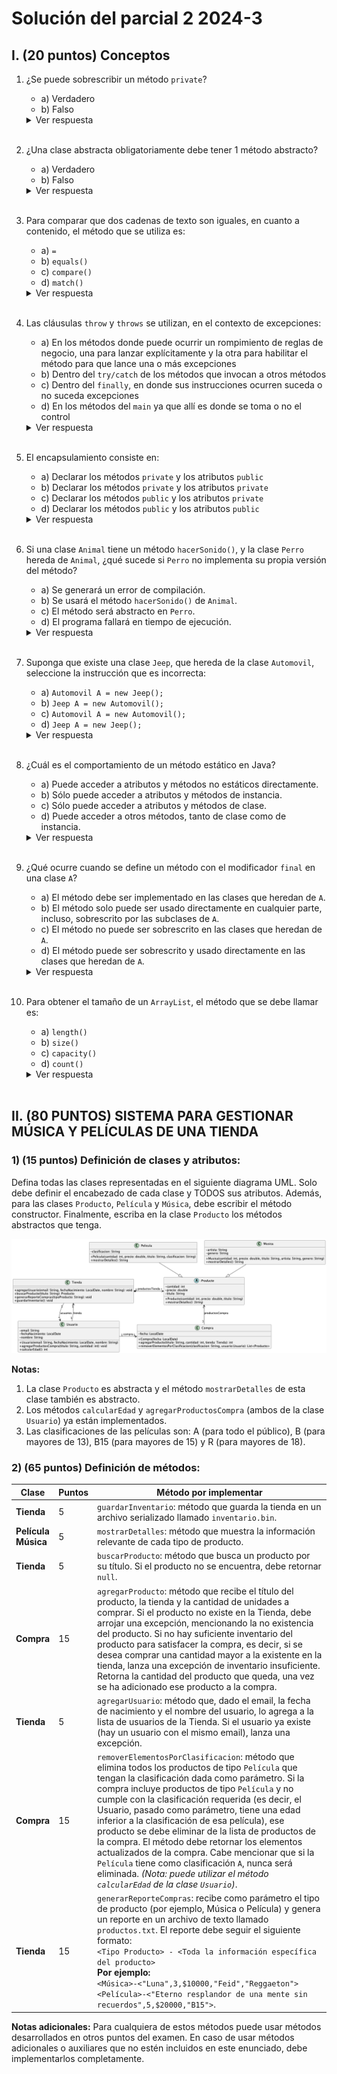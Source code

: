 # Solución del parcial 2 2024-3

## I. (20 puntos) Conceptos

1. ¿Se puede sobrescribir un método `private`?
    - a) Verdadero
    - b) Falso
   <details>
      <summary>Ver respuesta</summary>
      b) Falso
   </details></br>

2. ¿Una clase abstracta obligatoriamente debe tener 1 método abstracto?
    - a) Verdadero
    - b) Falso
   <details>
      <summary>Ver respuesta</summary>
      b) Falso
   </details></br>

3. Para comparar que dos cadenas de texto son iguales, en cuanto a contenido, el método que se utiliza es:
    - a) `=`
    - b) `equals()`
    - c) `compare()`
    - d) `match()`
   <details>
      <summary>Ver respuesta</summary>
      b) `equals()`
   </details></br>

4. Las cláusulas `throw` y `throws` se utilizan, en el contexto de excepciones:
    - a) En los métodos donde puede ocurrir un rompimiento de reglas de negocio, una para lanzar explícitamente y la otra para habilitar el método para que lance una o más excepciones
    - b) Dentro del `try/catch` de los métodos que invocan a otros métodos
    - c) Dentro del `finally`, en donde sus instrucciones ocurren suceda o no suceda excepciones
    - d) En los métodos del `main` ya que allí es donde se toma o no el control
   <details>
      <summary>Ver respuesta</summary>
      a) En los métodos donde puede ocurrir un rompimiento de reglas de negocio, una para lanzar explícitamente y la otra para habilitar el método para que lance una o más excepciones
   </details></br>

5. El encapsulamiento consiste en:
    - a) Declarar los métodos `private` y los atributos `public`
    - b) Declarar los métodos `private` y los atributos `private`
    - c) Declarar los métodos `public` y los atributos `private`
    - d) Declarar los métodos `public` y los atributos `public`
   <details>
      <summary>Ver respuesta</summary>
      c) Declarar los métodos `public` y los atributos `private`
   </details></br>

6. Si una clase `Animal` tiene un método `hacerSonido()`, y la clase `Perro` hereda de `Animal`, ¿qué sucede si `Perro` no implementa su propia versión del método?
    - a) Se generará un error de compilación.
    - b) Se usará el método `hacerSonido()` de `Animal`.
    - c) El método será abstracto en `Perro`.
    - d) El programa fallará en tiempo de ejecución.
   <details>
      <summary>Ver respuesta</summary>
      b) Se usará el método `hacerSonido()` de `Animal`.
   </details></br>

7. Suponga que existe una clase `Jeep`, que hereda de la clase `Automovil`, seleccione la instrucción que es incorrecta:
    - a) `Automovil A = new Jeep();`
    - b) `Jeep A = new Automovil();`
    - c) `Automovil A = new Automovil();`
    - d) `Jeep A = new Jeep();`
   <details>
      <summary>Ver respuesta</summary>
      b) `Jeep A = new Automovil();`
   </details></br>

8. ¿Cuál es el comportamiento de un método estático en Java?
    - a) Puede acceder a atributos y métodos no estáticos directamente.
    - b) Sólo puede acceder a atributos y métodos de instancia.
    - c) Sólo puede acceder a atributos y métodos de clase.
    - d) Puede acceder a otros métodos, tanto de clase como de instancia.
   <details>
      <summary>Ver respuesta</summary>
      c) Sólo puede acceder a atributos y métodos de clase.
   </details></br>

9. ¿Qué ocurre cuando se define un método con el modificador `final` en una clase `A`?
    - a) El método debe ser implementado en las clases que heredan de `A`.
    - b) El método solo puede ser usado directamente en cualquier parte, incluso, sobrescrito por las subclases de `A`.
    - c) El método no puede ser sobrescrito en las clases que heredan de `A`.
    - d) El método puede ser sobrescrito y usado directamente en las clases que heredan de `A`.
   <details>
      <summary>Ver respuesta</summary>
      c) El método no puede ser sobrescrito en las clases que heredan de `A`.
   </details></br>

10. Para obtener el tamaño de un `ArrayList`, el método que se debe llamar es:
    - a) `length()`
    - b) `size()`
    - c) `capacity()`
    - d) `count()`
    <details>
       <summary>Ver respuesta</summary>
       b) `size()`
    </details></br>
## II. (80 PUNTOS) SISTEMA PARA GESTIONAR MÚSICA Y PELÍCULAS DE UNA TIENDA

### 1) (15 puntos) Definición de clases y atributos:
Defina todas las clases representadas en el siguiente diagrama UML. Solo debe definir el encabezado de cada clase y TODOS sus atributos. Además, para las clases `Producto`, `Película` y `Música`, debe escribir el método constructor. Finalmente, escriba en la clase `Producto` los métodos abstractos que tenga.

![Diagrama UML](./assets/Parcial2-2430-diagramas.png)

**Notas:**
1) La clase `Producto` es abstracta y el método `mostrarDetalles` de esta clase también es abstracto.
2) Los métodos `calcularEdad` y `agregarProductosCompra` (ambos de la clase `Usuario`) ya están implementados.
3) Las clasificaciones de las películas son: A (para todo el público), B (para mayores de 13), B15 (para mayores de 15) y R (para mayores de 18).

### 2) (65 puntos) Definición de métodos:

| Clase      | Puntos | Método por implementar                                                                                                                                                                                                                                                                                                                                                                                                                                                                                                                                                                                                                                        |
|------------|--------|---------------------------------------------------------------------------------------------------------------------------------------------------------------------------------------------------------------------------------------------------------------------------------------------------------------------------------------------------------------------------------------------------------------------------------------------------------------------------------------------------------------------------------------------------------------------------------------------------------------------------------------------------------------|
| **Tienda** | 5      | `guardarInventario`: método que guarda la tienda en un archivo serializado llamado `inventario.bin`.                                                                                                                                                                                                                                                                                                                                                                                                                                                                                                                                                          |
| **Película** <br> **Música** | 5      | `mostrarDetalles`: método que muestra la información relevante de cada tipo de producto.                                                                                                                                                                                                                                                                                                                                                                                                                                                                                                                                                                      |
| **Tienda** | 5      | `buscarProducto`: método que busca un producto por su título. Si el producto no se encuentra, debe retornar `null`.                                                                                                                                                                                                                                                                                                                                                                                                                                                                                                                                           |
| **Compra** | 15     | `agregarProducto`: método que recibe el título del producto, la tienda y la cantidad de unidades a comprar. Si el producto no existe en la Tienda, debe arrojar una excepción, mencionando la no existencia del producto. Si no hay suficiente inventario del producto para satisfacer la compra, es decir, si se desea comprar una cantidad mayor a la existente en la tienda, lanza una excepción de inventario insuficiente. Retorna la cantidad del producto que queda, una vez se ha adicionado ese producto a la compra.                                                                                                                                |
| **Tienda** | 5      | `agregarUsuario`: método que, dado el email, la fecha de nacimiento y el nombre del usuario, lo agrega a la lista de usuarios de la Tienda. Si el usuario ya existe (hay un usuario con el mismo email), lanza una excepción.                                                                                                                                                                                                                                                                                                                                                                                                                                 |
| **Compra** | 15     | `removerElementosPorClasificacion`: método que elimina todos los productos de tipo `Película` que tengan la clasificación dada como parámetro. Si la compra incluye productos de tipo `Película` y no cumple con la clasificación requerida (es decir, el Usuario, pasado como parámetro, tiene una edad inferior a la clasificación de esa película), ese producto se debe eliminar de la lista de productos de la compra. El método debe retornar los elementos actualizados de la compra. Cabe mencionar que si la `Película` tiene como clasificación `A`, nunca será eliminada. *(Nota: puede utilizar el método `calcularEdad` de la clase `Usuario`)*. |
| **Tienda** | 15     | `generarReporteCompras`: recibe como parámetro el tipo de producto (por ejemplo, Música o Película) y genera un reporte en un archivo de texto llamado `productos.txt`. El reporte debe seguir el siguiente formato:<br> `<Tipo Producto> - <Toda la información específica del producto>`<br> **Por ejemplo:**<br> `<Música>-<"Luna",3,$10000,"Feid","Reggaeton">`</br>`<Película>-<"Eterno resplandor de una mente sin recuerdos",5,$20000,"B15">`.                                                                                                                                                                                                         |

**Notas adicionales:**
Para cualquiera de estos métodos puede usar métodos desarrollados en otros puntos del examen. En caso de usar métodos adicionales o auxiliares que no estén incluidos en este enunciado, debe implementarlos completamente.
